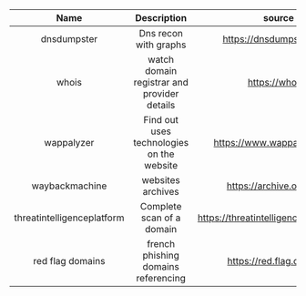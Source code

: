 |            Name            |                 Description                 |                 source                 |
|:--------------------------:|:-------------------------------------------:|:--------------------------------------:|
|        dnsdumpster         |            Dns recon with graphs            |        https://dnsdumpster.com/        |
|           whois            | watch domain registrar and provider details |            https://who.is/             |
|         wappalyzer         |  Find out uses technologies on the website  |      https://www.wappalyzer.com/       |
|       waybackmachine       |              websites archives              |        https://archive.org/web/        |
| threatintelligenceplatform |          Complete scan of a domain          | https://threatintelligenceplatform.com |
|      red flag domains      |     french phishing domains referencing     |        https://red.flag.domains        |





